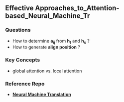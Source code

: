 ## Effective Approaches_to_Attention-based_Neural_Machine_Tr
### Questions
- How to determine **a<sub>ij</sub>** from **h<sub>t</sub>** and **h<sub>s</sub>** ?
- How to generate **align position** ?

### Key Concepts
- global attention vs. local attention



### Reference Repo
- [**Neural Machine Translation**][1]



[1]:https://nlp.stanford.edu/projects/nmt/